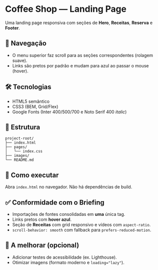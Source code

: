 # Coffee Shop — Landing Page

Uma landing page responsiva com seções de **Hero**, **Receitas**, **Reserva** e **Footer**.

## 🧭 Navegação
- O menu superior faz scroll para as seções correspondentes (rolagem suave).
- Links são pretos por padrão e mudam para azul ao passar o mouse (hover).

## 🛠️ Tecnologias
- HTML5 semântico
- CSS3 (BEM, Grid/Flex)
- Google Fonts (Inter 400/500/700 e Noto Serif 400 *italic*)

## 📂 Estrutura
```
project-root/
├── index.html
├── pages/
│   └── index.css
├── images/
└── README.md
```

## 🚀 Como executar
Abra `index.html` no navegador. Não há dependências de build.

## ✅ Conformidade com o Briefing
- Importações de fontes consolidadas em **uma** única tag.
- Links pretos com **hover azul**.
- Seção de **Receitas** com grid responsivo e vídeos com `aspect-ratio`.
- `scroll-behavior: smooth` com fallback para `prefers-reduced-motion`.

## 🔎 A melhorar (opcional)
- Adicionar testes de acessibilidade (ex. Lighthouse).
- Otimizar imagens (formato moderno e `loading="lazy"`).
